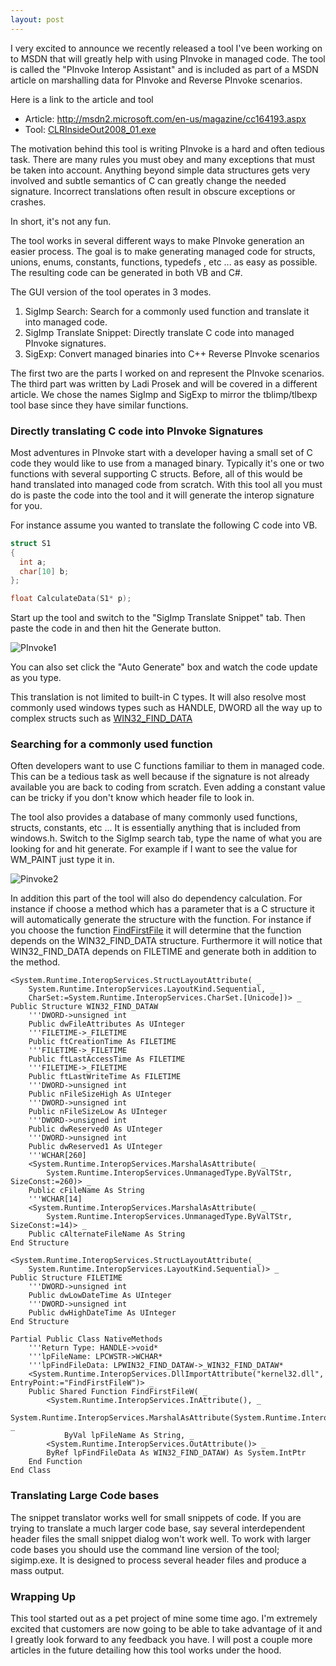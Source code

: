 ```yaml
---
layout: post
---
```

I very excited to announce we recently released a tool I've been working on to MSDN that will greatly help with using PInvoke in managed code.  The tool is called the "PInvoke Interop Assistant" and is included as part of a MSDN article on marshalling data for PInvoke and Reverse PInvoke scenarios.

Here is a link to the article and tool

  * Article: <http://msdn2.microsoft.com/en-us/magazine/cc164193.aspx>
  * Tool: [CLRInsideOut2008_01.exe](http://download.microsoft.com/download/f/2/7/f279e71e-efb0-4155-873d-5554a0608523/CLRInsideOut2008_01.exe)

The motivation behind this tool is writing PInvoke is a hard and often tedious task. There are many rules you must obey and many exceptions that must be taken into account.  Anything beyond simple data structures gets very involved and subtle semantics of C can greatly change the needed signature.  Incorrect translations often result in obscure exceptions or crashes.

In short, it's not any fun.

The tool works in several different ways to make PInvoke generation an easier process.  The goal is to make generating managed code for structs, unions, enums, constants, functions, typedefs , etc ... as easy as possible. The resulting code can be generated in both VB and C#.  

The GUI version of the tool operates in 3 modes.  

  1. SigImp Search: Search for a commonly used function and translate it into managed code. 
  2. SigImp Translate Snippet: Directly translate C code into managed PInvoke signatures. 
  3. SigExp: Convert managed binaries into C++ Reverse PInvoke scenarios

The first two are the parts I worked on and represent the PInvoke scenarios.  The third part was written by Ladi Prosek and will be covered in a different article. We chose the names SigImp and SigExp to mirror the tblimp/tlbexp tool base since they have similar functions.

### Directly translating C code into PInvoke Signatures

Most adventures in PInvoke start with a developer having a small set of C code they would like to use from a managed binary.  Typically it's one or two functions with several supporting C structs.  Before, all of this would be hand translated into managed code from scratch.  With this tool all you must do is paste the code into the tool and it will generate the interop signature for you.

For instance assume you wanted to translate the following C code into VB.

``` c
struct S1
{
  int a;
  char[10] b;
};

float CalculateData(S1* p);
```

Start up the tool and switch to the "SigImp Translate Snippet" tab.  Then paste the code in and then hit the Generate button.

![PInvoke1](http://blogs.msdn.com/blogfiles/jaredpar/WindowsLiveWriter/MakingPInvokeEasy_E069/PInvoke1_thumb_1.png)

You can also set click the "Auto Generate" box and watch the code update as you type.

This translation is not limited to built-in C types.  It will also resolve most commonly used windows types such as HANDLE, DWORD all the way up to complex structs such as [WIN32_FIND_DATA](http://msdn2.microsoft.com/en-us/library/aa365740\(VS.85\).aspx)

### Searching for a commonly used function

Often developers want to use C functions familiar to them in managed code.  This can be a tedious task as well because if the signature is not already available you are back to coding from scratch.  Even adding a constant value can be tricky if you don't know which header file to look in.

The tool also provides a database of many commonly used functions, structs, constants, etc ... It is essentially anything that is included from windows.h.  Switch to the SigImp search tab, type the name of what you are looking for and hit generate.  For example if I want to see the value for WM_PAINT just type it in.

![Pinvoke2](http://blogs.msdn.com/blogfiles/jaredpar/WindowsLiveWriter/MakingPInvokeEasy_E069/Pinvoke2_thumb.png)

In addition this part of the tool will also do dependency calculation.  For instance if choose a method which has a parameter that is a C structure it will automatically generate the structure with the function.  For instance if you choose the function [FindFirstFile](http://msdn2.microsoft.com/en-us/library/aa364418.aspx) it will determine that the function depends on the WIN32_FIND_DATA structure.  Furthermore it will notice that WIN32_FIND_DATA depends on FILETIME and generate both in addition to the method.

    
``` vbnet
<System.Runtime.InteropServices.StructLayoutAttribute( _
    System.Runtime.InteropServices.LayoutKind.Sequential, _
    CharSet:=System.Runtime.InteropServices.CharSet.[Unicode])> _
Public Structure WIN32_FIND_DATAW
    '''DWORD->unsigned int
    Public dwFileAttributes As UInteger
    '''FILETIME->_FILETIME
    Public ftCreationTime As FILETIME
    '''FILETIME->_FILETIME
    Public ftLastAccessTime As FILETIME
    '''FILETIME->_FILETIME
    Public ftLastWriteTime As FILETIME
    '''DWORD->unsigned int
    Public nFileSizeHigh As UInteger
    '''DWORD->unsigned int
    Public nFileSizeLow As UInteger
    '''DWORD->unsigned int
    Public dwReserved0 As UInteger
    '''DWORD->unsigned int
    Public dwReserved1 As UInteger
    '''WCHAR[260]
    <System.Runtime.InteropServices.MarshalAsAttribute( _
        System.Runtime.InteropServices.UnmanagedType.ByValTStr, SizeConst:=260)> _
    Public cFileName As String
    '''WCHAR[14]
    <System.Runtime.InteropServices.MarshalAsAttribute( _
        System.Runtime.InteropServices.UnmanagedType.ByValTStr, SizeConst:=14)> _
    Public cAlternateFileName As String
End Structure

<System.Runtime.InteropServices.StructLayoutAttribute( _
    System.Runtime.InteropServices.LayoutKind.Sequential)> _
Public Structure FILETIME
    '''DWORD->unsigned int
    Public dwLowDateTime As UInteger
    '''DWORD->unsigned int
    Public dwHighDateTime As UInteger
End Structure

Partial Public Class NativeMethods
    '''Return Type: HANDLE->void*
    '''lpFileName: LPCWSTR->WCHAR*
    '''lpFindFileData: LPWIN32_FIND_DATAW->_WIN32_FIND_DATAW*
    <System.Runtime.InteropServices.DllImportAttribute("kernel32.dll", EntryPoint:="FindFirstFileW")> _
    Public Shared Function FindFirstFileW( _
        <System.Runtime.InteropServices.InAttribute(), _
            System.Runtime.InteropServices.MarshalAsAttribute(System.Runtime.InteropServices.UnmanagedType.LPWStr)> _
            ByVal lpFileName As String, _
        <System.Runtime.InteropServices.OutAttribute()> _
        ByRef lpFindFileData As WIN32_FIND_DATAW) As System.IntPtr
    End Function
End Class
```

### Translating Large Code bases

The snippet translator works well for small snippets of code.  If you are trying to translate a much larger code base, say several interdependent header files the small snippet dialog won't work well.  To work with larger code bases you should use the command line version of the tool;  sigimp.exe.  It is designed to process several header files and produce a mass output.

### Wrapping Up

This tool started out as a pet project of mine some time ago.  I'm extremely excited that customers are now going to be able to take advantage of it and I greatly look forward to any feedback you have.  I will post a couple more articles in the future detailing how this tool works under the hood.

